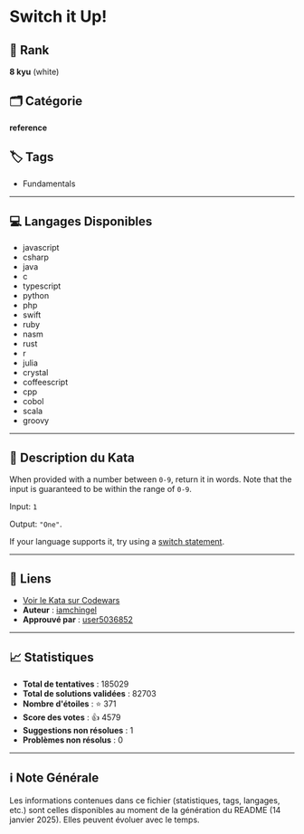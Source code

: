 # Switch it Up!

## 🏅 Rank
**8 kyu** (white)

## 🗂️ Catégorie
**reference**

## 🏷️ Tags
- Fundamentals

---

## 💻 Langages Disponibles
- javascript
- csharp
- java
- c
- typescript
- python
- php
- swift
- ruby
- nasm
- rust
- r
- julia
- crystal
- coffeescript
- cpp
- cobol
- scala
- groovy

---

## 📜 Description du Kata

When provided with a number between `0-9`, return it in words. Note that the input is guaranteed to be within the range of `0-9`.

Input: `1`

Output: `"One"`.

If your language supports it, try using a <a href="https://en.wikipedia.org/wiki/Switch_statement">switch statement</a>.

---

## 🔗 Liens
- [Voir le Kata sur Codewars](https://www.codewars.com/kata/5808dcb8f0ed42ae34000031)
- **Auteur** : [iamchingel](https://www.codewars.com/users/iamchingel)
- **Approuvé par** : [user5036852](https://www.codewars.com/users/user5036852)

---

## 📈 Statistiques
- **Total de tentatives** : 185029
- **Total de solutions validées** : 82703
- **Nombre d'étoiles** : ⭐ 371
- **Score des votes** : 👍 4579
- **Suggestions non résolues** : 1
- **Problèmes non résolus** : 0

---

## ℹ️ Note Générale
Les informations contenues dans ce fichier (statistiques, tags, langages, etc.) sont celles disponibles au moment de la génération du README (14 janvier 2025). Elles peuvent évoluer avec le temps.
